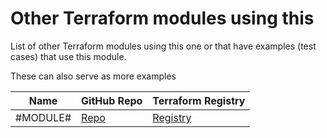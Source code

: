 # Other Terraform modules using this

List of other Terraform modules using this one or that have examples (test cases)
that use this module.

These can also serve as more examples

| Name | GitHub Repo | Terraform Registry |
|-----|-----|-----|
| #MODULE# | [Repo](https://github.com/#ORG#/terraform-#PROVIDER#-#MODULE#) | [Registry](https://registry.terraform.io/modules/#ORG#/#MODULE#/#PROVIDER#) |

<!-- BEGINNING OF PRE-COMMIT-TERRAFORM DOCS HOOK -->

<!-- END OF PRE-COMMIT-TERRAFORM DOCS HOOK -->
